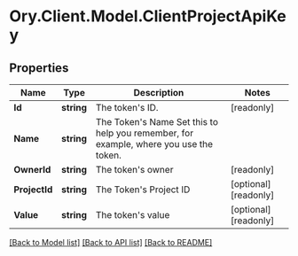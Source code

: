 # Ory.Client.Model.ClientProjectApiKey

## Properties

Name | Type | Description | Notes
------------ | ------------- | ------------- | -------------
**Id** | **string** | The token&#39;s ID. | [readonly] 
**Name** | **string** | The Token&#39;s Name  Set this to help you remember, for example, where you use the token. | 
**OwnerId** | **string** | The token&#39;s owner | [readonly] 
**ProjectId** | **string** | The Token&#39;s Project ID | [optional] [readonly] 
**Value** | **string** | The token&#39;s value | [optional] [readonly] 

[[Back to Model list]](../README.md#documentation-for-models) [[Back to API list]](../README.md#documentation-for-api-endpoints) [[Back to README]](../README.md)

